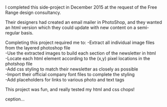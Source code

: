 I completed this side-project in December 2015 at the request of the Free Range design consultancy.

Their designers had created an email mailer in PhotoShop, and they wanted an html version which
they could update with new content on a semi-regular basis.

Completing this project required me to:
-Extract all individual image files from the layered photoshop file  
-Use the extracted images to build each section of the newsletter in html  
-Locate each html element according to the (x,y) pixel locations in the photshop file  
-Add css styling to match their newsletter as closely as possible  
-Import their official company font files to complete the styling  
-Add placeholders for links to various photo and text tags  

This project was fun, and really tested my html and css chops!

<div>ception...
